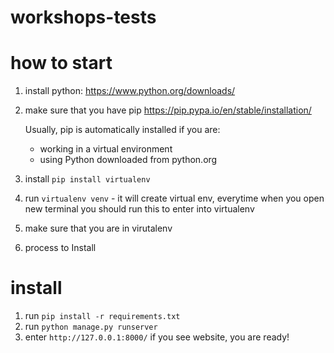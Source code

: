 # workshops-tests

# how to start
1. install python: https://www.python.org/downloads/
2. make sure that you have pip https://pip.pypa.io/en/stable/installation/

    Usually, pip is automatically installed if you are:
   * working in a virtual environment
   * using Python downloaded from python.org

3. install `pip install virtualenv`
4. run `virtualenv venv` - it will create virtual env, everytime when you open new terminal you should run this to enter into virtualenv
5. make sure that you are in virutalenv
6. process to Install

# install
1. run `pip install -r requirements.txt`
2. run `python manage.py runserver`
3. enter `http://127.0.0.1:8000/` if you see website, you are ready!